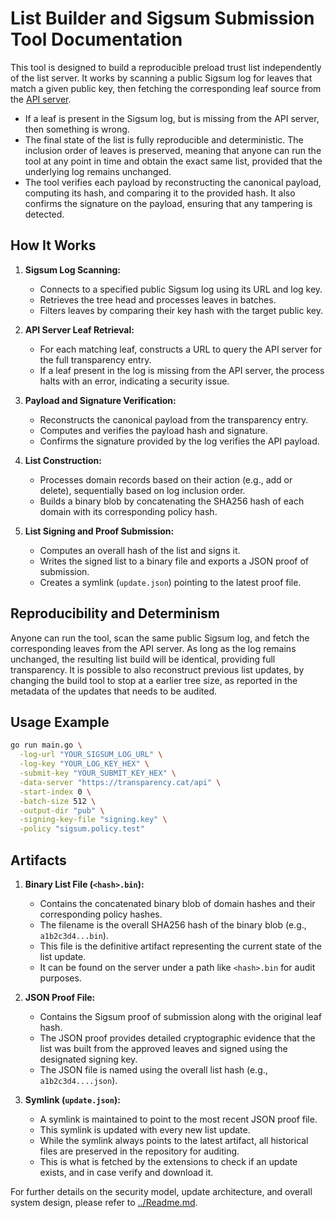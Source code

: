 # List Builder and Sigsum Submission Tool Documentation

This tool is designed to build a reproducible preload trust list independently of the list server. It works by scanning a public Sigsum log for leaves that match a given public key, then fetching the corresponding leaf source from the [API server](../list_server/API.md).

- If a leaf is present in the Sigsum log, but is missing from the API server, then something is wrong.
- The final state of the list is fully reproducible and deterministic. The inclusion order of leaves is preserved, meaning that anyone can run the tool at any point in time and obtain the exact same list, provided that the underlying log remains unchanged.
- The tool verifies each payload by reconstructing the canonical payload, computing its hash, and comparing it to the provided hash. It also confirms the signature on the payload, ensuring that any tampering is detected.

## How It Works

1. **Sigsum Log Scanning:**  
   - Connects to a specified public Sigsum log using its URL and log key.
   - Retrieves the tree head and processes leaves in batches.
   - Filters leaves by comparing their key hash with the target public key.

2. **API Server Leaf Retrieval:**  
   - For each matching leaf, constructs a URL to query the API server for the full transparency entry.
   - If a leaf present in the log is missing from the API server, the process halts with an error, indicating a security issue.

3. **Payload and Signature Verification:**  
   - Reconstructs the canonical payload from the transparency entry.
   - Computes and verifies the payload hash and signature.
   - Confirms the signature provided by the log verifies the API payload.

4. **List Construction:**  
   - Processes domain records based on their action (e.g., add or delete), sequentially based on log inclusion order.
   - Builds a binary blob by concatenating the SHA256 hash of each domain with its corresponding policy hash.

5. **List Signing and Proof Submission:**  
   - Computes an overall hash of the list and signs it.
   - Writes the signed list to a binary file and exports a JSON proof of submission.
   - Creates a symlink (`update.json`) pointing to the latest proof file.

## Reproducibility and Determinism
Anyone can run the tool, scan the same public Sigsum log, and fetch the corresponding leaves from the API server. As long as the log remains unchanged, the resulting list build will be identical, providing full transparency. It is possible to also reconstruct previous list updates, by changing the build tool to stop at a earlier tree size, as reported in the metadata of the updates that needs to be audited.

## Usage Example

```bash
go run main.go \
  -log-url "YOUR_SIGSUM_LOG_URL" \
  -log-key "YOUR_LOG_KEY_HEX" \
  -submit-key "YOUR_SUBMIT_KEY_HEX" \
  -data-server "https://transparency.cat/api" \
  -start-index 0 \
  -batch-size 512 \
  -output-dir "pub" \
  -signing-key-file "signing.key" \
  -policy "sigsum.policy.test"
```

## Artifacts

1. **Binary List File (`<hash>.bin`):**
   - Contains the concatenated binary blob of domain hashes and their corresponding policy hashes.
   - The filename is the overall SHA256 hash of the binary blob (e.g., `a1b2c3d4...bin`).
   - This file is the definitive artifact representing the current state of the list update.
   - It can be found on the server under a path like `<hash>.bin` for audit purposes.

2. **JSON Proof File:**
   - Contains the Sigsum proof of submission along with the original leaf hash.
   - The JSON proof provides detailed cryptographic evidence that the list was built from the approved leaves and signed using the designated signing key.
   - The JSON file is named using the overall list hash (e.g., `a1b2c3d4....json`).

3. **Symlink (`update.json`):**
   - A symlink is maintained to point to the most recent JSON proof file.
   - This symlink is updated with every new list update.
   - While the symlink always points to the latest artifact, all historical files are preserved in the repository for auditing.
   - This is what is fetched by the extensions to check if an update exists, and in case verify and download it.

For further details on the security model, update architecture, and overall system design, please refer to [../Readme.md](../Readme.md).